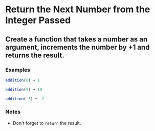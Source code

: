 # Return the Next Number from the Integer Passed

## Create a function that takes a number as an argument, increments the number by +1 and returns the result.

### Examples
```js
addition(0) ➞ 1

addition(9) ➞ 10

addition(-3) ➞ -2
```

### Notes
- Don't forget to `return` the result.
